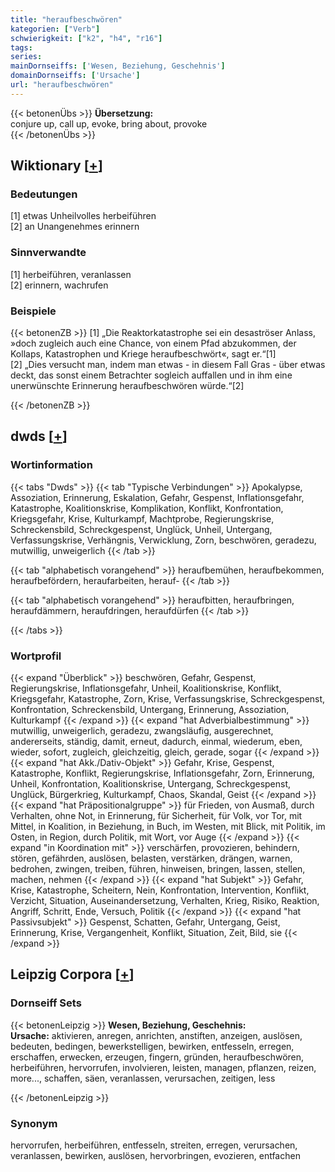 ```yaml
---
title: "heraufbeschwören"
kategorien: ["Verb"]
schwierigkeit: ["k2", "h4", "r16"]
tags:
series:
mainDornseiffs: ['Wesen, Beziehung, Geschehnis']
domainDornseiffs: ['Ursache']
url: "heraufbeschwören"
---
```


{{< betonenÜbs >}}
**Übersetzung:**  
conjure up, call up, evoke, bring about, provoke  
{{< /betonenÜbs >}}

## Wiktionary [[+](https://de.wiktionary.org/wiki/heraufbeschwören)]

### Bedeutungen
[1] etwas Unheilvolles herbeiführen  
[2] an Unangenehmes erinnern  

### Sinnverwandte
[1] herbeiführen, veranlassen  
[2] erinnern, wachrufen  

### Beispiele
{{< betonenZB >}}
[1] „Die Reaktorkatastrophe sei ein desaströser Anlass, »doch zugleich auch eine Chance, von einem Pfad abzukommen, der Kollaps, Katastrophen und Kriege heraufbeschwört«, sagt er.“[1]  
[2] „Dies versucht man, indem man etwas - in diesem Fall Gras - über etwas deckt, das sonst einem Betrachter sogleich auffallen und in ihm eine unerwünschte Erinnerung heraufbeschwören würde.“[2]  

{{< /betonenZB >}}


## dwds [[+](https://www.dwds.de/wb/heraufbeschwören)]

### Wortinformation
{{< tabs "Dwds" >}}
{{< tab "Typische Verbindungen" >}}
Apokalypse, Assoziation, Erinnerung, Eskalation, Gefahr, Gespenst, Inflationsgefahr, Katastrophe, Koalitionskrise, Komplikation, Konflikt, Konfrontation, Kriegsgefahr, Krise, Kulturkampf, Machtprobe, Regierungskrise, Schreckensbild, Schreckgespenst, Unglück, Unheil, Untergang, Verfassungskrise, Verhängnis, Verwicklung, Zorn, beschwören, geradezu, mutwillig, unweigerlich
{{< /tab >}}

{{< tab "alphabetisch vorangehend" >}}
heraufbemühen, heraufbekommen, heraufbefördern, heraufarbeiten, herauf-
{{< /tab >}}

{{< tab "alphabetisch vorangehend" >}}
heraufbitten, heraufbringen, heraufdämmern, heraufdringen, heraufdürfen
{{< /tab >}}

{{< /tabs >}}

### Wortprofil
{{< expand "Überblick" >}} beschwören, Gefahr, Gespenst, Regierungskrise, Inflationsgefahr, Unheil, Koalitionskrise, Konflikt, Kriegsgefahr, Katastrophe, Zorn, Krise, Verfassungskrise, Schreckgespenst, Konfrontation, Schreckensbild, Untergang, Erinnerung, Assoziation, Kulturkampf {{< /expand >}}
{{< expand "hat Adverbialbestimmung" >}} mutwillig, unweigerlich, geradezu, zwangsläufig, ausgerechnet, andererseits, ständig, damit, erneut, dadurch, einmal, wiederum, eben, wieder, sofort, zugleich, gleichzeitig, gleich, gerade, sogar {{< /expand >}}
{{< expand "hat Akk./Dativ-Objekt" >}} Gefahr, Krise, Gespenst, Katastrophe, Konflikt, Regierungskrise, Inflationsgefahr, Zorn, Erinnerung, Unheil, Konfrontation, Koalitionskrise, Untergang, Schreckgespenst, Unglück, Bürgerkrieg, Kulturkampf, Chaos, Skandal, Geist {{< /expand >}}
{{< expand "hat Präpositionalgruppe" >}} für Frieden, von Ausmaß, durch Verhalten, ohne Not, in Erinnerung, für Sicherheit, für Volk, vor Tor, mit Mittel, in Koalition, in Beziehung, in Buch, im Westen, mit Blick, mit Politik, im Osten, in Region, durch Politik, mit Wort, vor Auge {{< /expand >}}
{{< expand "in Koordination mit" >}} verschärfen, provozieren, behindern, stören, gefährden, auslösen, belasten, verstärken, drängen, warnen, bedrohen, zwingen, treiben, führen, hinweisen, bringen, lassen, stellen, machen, nehmen {{< /expand >}}
{{< expand "hat Subjekt" >}} Gefahr, Krise, Katastrophe, Scheitern, Nein, Konfrontation, Intervention, Konflikt, Verzicht, Situation, Auseinandersetzung, Verhalten, Krieg, Risiko, Reaktion, Angriff, Schritt, Ende, Versuch, Politik {{< /expand >}}
{{< expand "hat Passivsubjekt" >}} Gespenst, Schatten, Gefahr, Untergang, Geist, Erinnerung, Krise, Vergangenheit, Konflikt, Situation, Zeit, Bild, sie {{< /expand >}}

## Leipzig Corpora [[+](https://corpora.uni-leipzig.de/en/res?word=heraufbeschwören&corpusId=deu_newscrawl-public_2018)]

### Dornseiff Sets
{{< betonenLeipzig >}}
**Wesen, Beziehung, Geschehnis:**  
**Ursache:** aktivieren, anregen, anrichten, anstiften, anzeigen, auslösen, bedeuten, bedingen, bewerkstelligen, bewirken, entfesseln, erregen, erschaffen, erwecken, erzeugen, fingern, gründen, heraufbeschwören, herbeiführen, hervorrufen, involvieren, leisten, managen, pflanzen, reizen, more..., schaffen, säen, veranlassen, verursachen, zeitigen, less  

{{< /betonenLeipzig >}}

### Synonym
hervorrufen, herbeiführen, entfesseln, streiten, erregen, verursachen, veranlassen, bewirken, auslösen, hervorbringen, evozieren, entfachen


